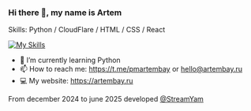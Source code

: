 ### Hi there 👋, my name is Artem

Skills: Python / CloudFlare / HTML / CSS / React

[![My Skills](https://skillicons.dev/icons?i=py,fastapi,postgres,html,css,cloudflare,linux,docker,git,figma)](https://artembay.ru)

- 🌱 I’m currently learning Python  
- 📫 How to reach me: https://t.me/pmartembay or hello@artembay.ru
- 💻 My website: https://artembay.ru

From december 2024 to june 2025 developed [@StreamYam](https://github.com/streamyam)
